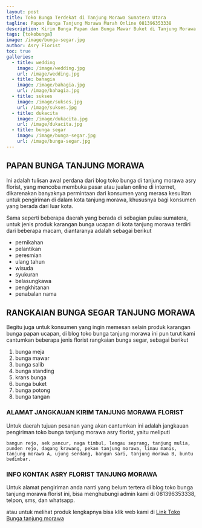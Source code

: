 ```yaml
---
layout: post
title: Toko Bunga Terdekat di Tanjung Morawa Sumatera Utara
tagline: Papan Bunga Tanjung Morawa Murah Online 081396353338
description: Kirim Bunga Papan dan Bunga Mawar Buket di Tanjung Morawa kini semakin mudah dan simpel karena hadirnya salah satu florist tanjung morawa terbaik.
tags: [tokobunga]
image: /image/bunga-segar.jpg
author: Asry Florist
toc: true
galleries:
  - title: wedding
    image: /image/wedding.jpg
    url: /image/wedding.jpg
  - title: bahagia
    image: /image/bahagia.jpg
    url: /image/bahagia.jpg
  - title: sukses
    image: /image/sukses.jpg
    url: /image/sukses.jpg
  - title: dukacita
    image: /image/dukacita.jpg
    url: /image/dukacita.jpg
  - title: bunga segar
    image: /image/bunga-segar.jpg
    url: /image/bunga-segar.jpg
---
```


## PAPAN BUNGA TANJUNG MORAWA
Ini adalah tulisan awal perdana dari blog toko bunga di tanjung morawa asry florist, yang mencoba membuka pasar atau jualan online di internet, dikarenakan banyaknya permintaan dari konsumen yang merasa kesulitan untuk pengiriman di dalam kota tanjung morawa, khususnya bagi konsumen yang berada dari luar kota.

Sama seperti beberapa daerah yang berada di sebagian pulau sumatera, untuk jenis produk karangan bunga ucapan di kota tanjung morawa terdiri dari beberapa macam, diantaranya
adalah sebagai berikut
- pernikahan
- pelantikan
- peresmian
- ulang tahun
- wisuda
- syukuran
- belasungkawa
- pengkhitanan
- penabalan nama

## RANGKAIAN BUNGA SEGAR TANJUNG MORAWA

Begitu juga untuk konsumen yang ingin memesan selain produk karangan bunga papan ucapan, di blog toko bunga tanjung morawa ini pun turut kami cantumkan beberapa jenis florist rangkaian bunga segar, sebagai berikut
1. bunga meja
2. bunga mawar
3. bunga salib
4. bunga standing
5. krans bunga
6. bunga buket
7. bunga potong
8. bunga tangan

### ALAMAT JANGKAUAN KIRIM TANJUNG MORAWA FLORIST

Untuk daerah tujuan pesanan yang akan cantumkan ini adalah jangkauan pengiriman toko bunga tanjung morawa asry florist, yaitu meliputi

```
bangun rejo, aek pancur, naga timbul, lengau seprang, tanjung mulia, punden rejo, dagang krawang, pekan tanjung morawa, limau manis, tanjung morawa A, ujung serdang, bangun sari, tanjung morawa B, buntu bedimbar.
```

### INFO KONTAK ASRY FLORIST TANJUNG MORAWA

Untuk alamat pengiriman anda nanti yang belum tertera di blog toko bunga tanjung morawa florist ini, bisa menghubungi admin kami di 081396353338, telpon, sms, dan whatsapp.

atau untuk melihat produk lengkapnya bisa klik web kami di [Link Toko Bunga tanjung morawa](https://www.tokobungaasryflorist.com "toko bunga di tanjung morawa")
